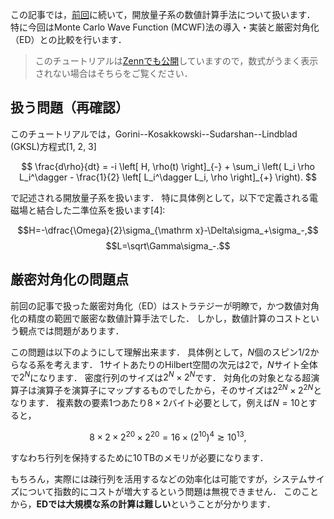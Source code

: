 この記事では，[前回](https://zenn.dev/hiromu_ushihara/articles/db67c435b9b95b)に続いて，開放量子系の数値計算手法について扱います．
特に今回はMonte Carlo Wave Function (MCWF)法の導入・実装と厳密対角化（ED）との比較を行います．

> このチュートリアルは[Zennでも公開](https://zenn.dev/hiromu_ushihara/articles/c6ef07f16666ee)していますので，数式がうまく表示されない場合はそちらをご覧ください．

## 扱う問題（再確認）

このチュートリアルでは，Gorini--Kosakkowski--Sudarshan--Lindblad (GKSL)方程式[1, 2, 3]

$$
\frac{d\rho}{dt} = -i \left[ H, \rho(t) \right]_{-} + \sum_i \left( L_i \rho L_i^\dagger - \frac{1}{2} \left[ L_i^\dagger L_i, \rho \right]_{+} \right).
$$

で記述される開放量子系を扱います．
特に具体例として，以下で定義される電磁場と結合した二準位系を扱います[4]:

$$H=-\dfrac{\Omega}{2}\sigma_{\mathrm x}-\Delta\sigma_+\sigma_-,$$
$$L=\sqrt\Gamma\sigma_-.$$

## 厳密対角化の問題点

前回の記事で扱った厳密対角化（ED）はストラテジーが明瞭で，かつ数値対角化の精度の範囲で厳密な数値計算手法でした．
しかし，数値計算のコストという観点では問題があります．

この問題は以下のようにして理解出来ます．
具体例として，$N$個のスピン$1/2$からなる系を考えます．
$1$サイトあたりのHilbert空間の次元は$2$で，$N$サイト全体で$2^N$になります．
密度行列のサイズは$2^{N}\times2^N$です．
対角化の対象となる超演算子は演算子を演算子にマップするものでしたから，そのサイズは$2^{2N}\times 2^{2N}$となります．
複素数の要素$1$つあたり$8\times2$バイト必要として，例えば$N=10$とすると，

$$8\times2\times2^{20}\times2^{20}=16\times(2^{10})^4\gtrsim10^{13},$$

すなわち行列を保持するために$10\,\mathrm{TB}$のメモリが必要になります．

もちろん，実際には疎行列を活用するなどの効率化は可能ですが，システムサイズについて指数的にコストが増大するという問題は無視できません．
このことから，**EDでは大規模な系の計算は難しい**ということが分かります．
